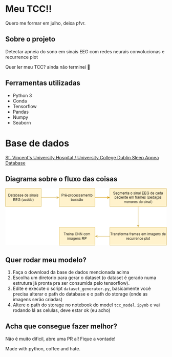 # Meu TCC!!
Quero me formar em julho, deixa pfvr.

## Sobre o projeto
Detectar apneia do sono em sinais EEG com redes neurais convolucionas e recurrence plot

Quer ler meu TCC? ainda não terminei 🤣

## Ferramentas utilizadas

- Python 3
- Conda
- Tensorflow 
- Pandas
- Numpy
- Seaborn

# Base de dados

[St. Vincent's University Hospital / University College Dublin Sleep Apnea Database](https://physionet.org/content/ucddb/1.0.0/)

## Diagrama sobre o fluxo das coisas

![](./fluxo_tcc.png)

## Quer rodar meu modelo?

1. Faça o download da base de dados mencionada acima
2. Escolha um diretorio para gerar o dataset (o dataset é gerado numa estrutura já pronta pra ser consumida pelo tensorflow).
3. Edite e execute o script `dataset_generator.py`, basicamente você precisa alterar o path do database e o path do storage (onde as imagens serão criadas)
4. Altere o path do storage no notebook do model `tcc_model.ipynb` e vai rodando lá as celulas, deve estar ok (eu acho)

## Acha que consegue fazer melhor?

Não é muito dificil, abre uma PR aí! Fique a vontade!

Made with python, coffee and hate.